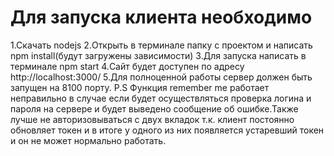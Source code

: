 # Для запуска клиента необходимо
1.Скачать nodejs
2.Открыть в терминале папку с проектом и написать npm install(будут загружены зависимости)
3.Для запуска написать в терминале npm start
4.Сайт будет доступен по адресу http://localhost:3000/
5.Для полноценной работы сервер должен быть запущен на 8100 порту.
P.S Функция remember me работает неправильно в случае если будет осуществляться проверка логина и пароля на сервере и будет выведено сообщение об ошибке.Также лучше не авторизовываться с двух вкладок т.к. клиент постоянно обновляет токен и в итоге у одного из них появляется устаревший токен и он не может нормально работать.
